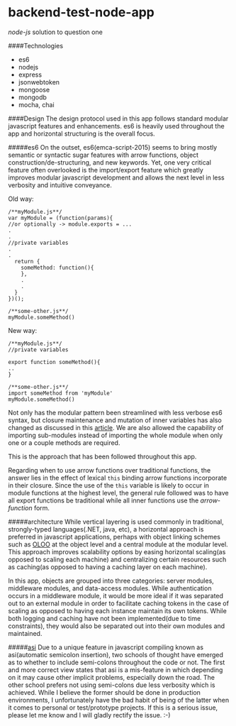# backend-test-node-app
*node-js* solution to question one

####Technologies
+ es6
+ nodejs
+ express
+ jsonwebtoken
+ mongoose
+ mongodb
+ mocha, chai

####Design
The design protocol used in this app follows standard modular javascript features and enhancements. es6 is heavily used throughout the app and horizontal structuring is the overall focus. 

#####es6
On the outset, es6(emca-script-2015) seems to bring mostly semantic or syntactic sugar features with arrow functions, object construction/de-structuring, and new keywords. Yet, one very critical feature often overlooked is the import/export feature which greatly improves modular javascript development and allows the next level in less verbosity and intuitive conveyance.

Old way:

```
/**myModule.js**/
var myModule = (function(params){
//or optionally -> module.exports = ...
.
.
//private variables
.
.
  return {
    someMethod: function(){
    },
    .
    .
  }
})();

/**some-other.js**/
myModule.someMethod()
```

New way:

```
/**myModule.js**/
//private variables

export function someMethod(){
..
}

/**some-other.js**/
import someMethod from 'myModule'
myModule.someMethod()
```

Not only has the modular pattern been streamlined with less verbose es6 syntax, but closure maintenance and mutation of inner variables has also changed as discussed in this [article](http://www.2ality.com/2015/07/es6-module-exports.html). We are also allowed the capability of importing sub-modules instead of importing the whole module when only one or a couple methods are required.

This is the approach that has been followed throughout this app.

Regarding when to use arrow functions over traditional functions, the answer lies in the effect of lexical `this` binding arrow functions incorporate in their closure. Since the use of the `this` variable is likely to occur in module functions at the highest level, the general rule followed was to have all export functions be traditional while all inner functions use the *arrow-function* form.

#####architecture
While vertical layering is used commonly in traditional, strongly-typed languages(.NET, java, etc), a horizontal approach is preferred in javascript applications, perhaps with object linking schemes such as [OLOO](https://github.com/getify/You-Dont-Know-JS/blob/master/this%20%26%20object%20prototypes/ch6.md#delegation-theory) at the object level and a central module at the modular level. This approach improves scalability options by easing horizontal scaling(as opposed to scaling each machine) and centralizing certain resources such as caching(as opposed to having a caching layer on each machine).

In this app, objects are grouped into three categories: server modules, middleware modules, and data-access modules. While authentication occurs in a middleware module, it would be more ideal if it was separated out to an external module in order to facilitate caching tokens in the case of scaling as opposed to having each instance maintain its own tokens. While both logging and caching have not been implemented(due to time constraints), they would also be separated out into their own modules and maintained.

#####[asi](http://inimino.org/~inimino/blog/javascript_semicolons)
Due to a unique feature in javascript compiling known as asi(automatic semicolon insertion), two schools of thought have emerged as to whether to include semi-colons throughout the code or not. The first and more correct view states that asi is a mis-feature in which depending on it may cause other implicit problems, especially down the road. The other school prefers not using semi-colons due less verbosity which is achieved. 
While I believe the former should be done in production environments, I unfortunately have the bad habit of being of the latter when it comes to personal or test/prototype projects. If this is a serious issue, please let me know and I will gladly rectify the issue. :-)
